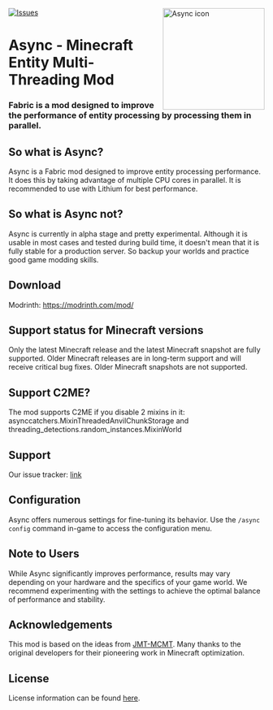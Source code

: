 [![Issues](https://img.shields.io/github/issues/AxalotLDev/Async?style=for-the-badge)](https://github.com/AxalotLDev/Async/issues)
<img width="200" src="https://github.com/AxalotLDev/Async/raw/ver/1.21.1/src/main/resources/assets/async/icon.png" alt="Async icon" align="right">
<div align="left">
<h1>Async - Minecraft Entity Multi-Threading Mod</h1>
<h3>Fabric is a mod designed to improve the performance of entity
processing by processing them in parallel.</h3>
</div>

## So what is Async?
Async is a Fabric mod designed to improve entity processing performance. It does this by taking advantage of multiple CPU cores in parallel. It is recommended to use with Lithium for best performance.

## So what is Async not?
Async is currently in alpha stage and pretty experimental.
Although it is usable in most cases and tested during build time, it doesn't mean that it is fully stable for a production server.
So backup your worlds and practice good game modding skills.

## Download
Modrinth: https://modrinth.com/mod/

## Support status for Minecraft versions
Only the latest Minecraft release and the latest Minecraft snapshot are fully supported. Older Minecraft releases are in long-term support and will receive critical bug fixes. Older Minecraft snapshots are not supported.

## Support C2ME?
The mod supports C2ME if you disable 2 mixins in it: asynccatchers.MixinThreadedAnvilChunkStorage and threading_detections.random_instances.MixinWorld

## Support
Our issue tracker: [link](https://path.to/your/logo.png)

## Configuration
Async offers numerous settings for fine-tuning its behavior. Use the `/async config` command in-game to access the configuration menu.

## Note to Users
While Async significantly improves performance, results may vary depending on your hardware and the specifics of your game world. We recommend experimenting with the settings to achieve the optimal balance of performance and stability.

## Acknowledgements
This mod is based on the ideas from [JMT-MCMT](https://github.com/jediminer543/JMT-MCMT). Many thanks to the original developers for their pioneering work in Minecraft optimization.

## License
License information can be found [here](/LICENSE).
